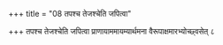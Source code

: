 +++
title = "08 तपश्च तेजश्चेति जपित्वा"

+++
तपश्च तेजश्चेति जपित्वा प्राणायाममायम्यार्थमना वैरूपाक्षमारभ्योच्छ्वसेत् ८
